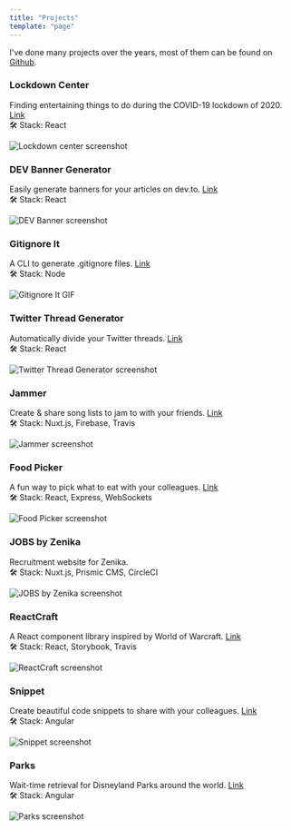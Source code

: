 ```yaml
---
title: "Projects"
template: "page"
---
```


I've done many projects over the years, most of them can be found on [Github](https://github.com/christopherkade).

### Lockdown Center

Finding entertaining things to do during the COVID-19 lockdown of 2020. [Link](https://lockdown.center/)  
🛠 Stack: React

![Lockdown center screenshot](/media/lockdown.png)

### DEV Banner Generator

Easily generate banners for your articles on dev.to. [Link](https://christopherkade.com/banner-generator)   
🛠 Stack: React

![DEV Banner screenshot](/media/bannergenerator.png)

### Gitignore It

A CLI to generate .gitignore files. [Link](https://www.npmjs.com/package/gitignore-it)  
🛠 Stack: Node

![Gitignore It GIF](/media/gitignore.gif)

### Twitter Thread Generator

Automatically divide your Twitter threads. [Link](https://christopherkade.com/twitter-thread-generator/)  
🛠 Stack: React

![Twitter Thread Generator screenshot](/media/twitterthread.png)

### Jammer

Create & share song lists to jam to with your friends. [Link](https://christopherkade.com/Jammer)  
🛠 Stack: Nuxt.js, Firebase, Travis

![Jammer screenshot](/media/jammer.png)

### Food Picker

A fun way to pick what to eat with your colleagues. [Link](https://foodpicker.club/)  
🛠 Stack: React, Express, WebSockets

![Food Picker screenshot](/media/fastfood.png)

### JOBS by Zenika

Recruitment website for Zenika.   
🛠 Stack: Nuxt.js, Prismic CMS, CircleCI

![JOBS by Zenika screenshot](/media/jobs.png)

### ReactCraft

A React component library inspired by World of Warcraft. [Link](https://christopherkade.com/ReactCraft)  
🛠 Stack: React, Storybook, Travis

![ReactCraft screenshot](/media/reactcraft.png)

### Snippet

Create beautiful code snippets to share with your colleagues. [Link](https://christopherkade.com/snippet/)  
🛠 Stack: Angular

![Snippet screenshot](/media/snippet.png)

### Parks

Wait-time retrieval for Disneyland Parks around the world. [Link](https://christopherkade.com/parks)  
🛠 Stack: Angular

![Parks screenshot](/media/parks.png)
